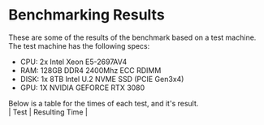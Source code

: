 # Benchmarking Results
These are some of the results of the benchmark based on a test machine.  
The test machine has the following specs:  
 - CPU: 2x Intel Xeon E5-2697AV4
 - RAM: 128GB DDR4 2400Mhz ECC RDIMM
 - DISK: 1x 8TB Intel U.2 NVME SSD (PCIE Gen3x4)
 - GPU: 1X NVIDIA GEFORCE RTX 3080

Below is a table for the times of each test, and it's result.  
| Test | Resulting Time |